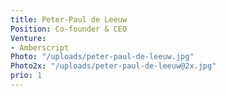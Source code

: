 ```yaml
---
title: Peter-Paul de Leeuw
Position: Co-founder & CEO
Venture:
- Amberscript
Photo: "/uploads/peter-paul-de-leeuw.jpg"
Photo2x: "/uploads/peter-paul-de-leeuw@2x.jpg"
prio: 1
---
```


